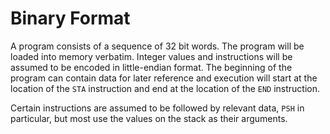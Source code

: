 # Binary Format

A program consists of a sequence of 32 bit words. The program will be loaded
into memory verbatim. Integer values and instructions will be assumed to be
encoded in little-endian format. The beginning of the program can contain data
for later reference and execution will start at the location of the `STA`
instruction and end at the location of the `END` instruction.

Certain instructions are assumed to be followed by relevant data, `PSH` in
particular, but most use the values on the stack as their arguments.
